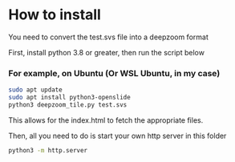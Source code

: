# How to install
You need to convert the test.svs file into a deepzoom format

First, install python 3.8 or greater, then run the script below

### For example, on Ubuntu (Or WSL Ubuntu, in my case)
```bash
sudo apt update
sudo apt install python3-openslide
python3 deepzoom_tile.py test.svs
```
This allows for the index.html to fetch the appropriate files.


Then, all you need to do is start your own http server in this folder

```bash
python3 -m http.server
```